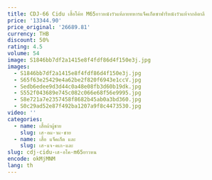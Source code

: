 ```yaml
---
title: CDJ-66 Cidu เสื้อโค้ท M65ยาวหนังวัวแท้ลายทหารแจ็คเก็ตซาฟารีหนังวัวแท้จากอิตาลี
price: '13344.90'
price_original: '26689.81'
currency: THB
discount: 50%
rating: 4.5
volume: 54
image: S1846bb7df2a1415e8f4fdf86d4f150e3j.jpg
images:
  - S1846bb7df2a1415e8f4fdf86d4f150e3j.jpg
  - S65f63e25429e4a62be2f820f6943e1ccV.jpg
  - Sedb6edee9d3d44c0a48e08fb3d60b19dk.jpg
  - S552f043689e745c082c066e68f56e9995.jpg
  - S8e721a7e2357458f8682b45ab0a3bd360.jpg
  - S0c29ad52e87f492ba1207a9f8c4473530.jpg
video: ''
categories:
  - name: เสื้อผ้าผู้ชาย
    slug: เส-อผ-าผ-ชาย
  - name: เสื้อ แจ็คเก็ต และ
    slug: เส-แจ-คเก-และ
slug: cdj-cidu-เส-อโค-m65ยาวหน
encode: okMjMNM
lang: th
---
```

  